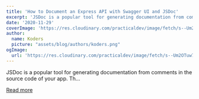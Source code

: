 ```yaml
---
title: 'How to Document an Express API with Swagger UI and JSDoc'
excerpt: 'JSDoc is a popular tool for generating documentation from comments in the source code of your app. Th...'
date: '2020-11-29'
coverImage: 'https://res.cloudinary.com/practicaldev/image/fetch/s--Um2OTuw7--/c_imagga_scale,f_auto,fl_progressive,h_420,q_auto,w_1000/https://dev-to-uploads.s3.amazonaws.com/i/iv5k136kou21xwl16m88.png'
author:
  name: Koders
  picture: "assets/blog/authors/koders.png"
ogImage:
  url: 'https://res.cloudinary.com/practicaldev/image/fetch/s--Um2OTuw7--/c_imagga_scale,f_auto,fl_progressive,h_420,q_auto,w_1000/https://dev-to-uploads.s3.amazonaws.com/i/iv5k136kou21xwl16m88.png'
---
```


JSDoc is a popular tool for generating documentation from comments in the source code of your app. Th...

[Read more](https://dev.to/kabartolo/how-to-document-an-express-api-with-swagger-ui-and-jsdoc-50do)
